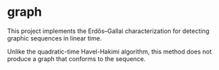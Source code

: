 # graph
This project implements the Erdős–Gallai characterization for detecting graphic sequences in linear time.

Unlike the quadratic-time Havel-Hakimi algorithm, this method does not produce a graph that conforms to the sequence.
